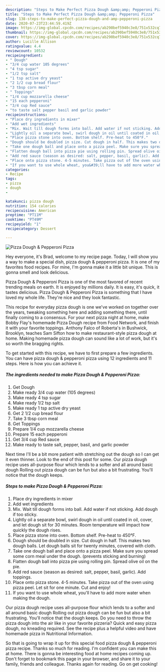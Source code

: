 ```yaml
---
description: "Steps to Make Perfect Pizza Dough &amp;amp; Pepperoni Pizza"
title: "Steps to Make Perfect Pizza Dough &amp;amp; Pepperoni Pizza"
slug: 138-steps-to-make-perfect-pizza-dough-and-amp-pepperoni-pizza
date: 2020-07-23T23:44:59.419Z
image: https://img-global.cpcdn.com/recipes/ab290bef5940c3e8/751x532cq70/pizza-dough-pepperoni-pizza-recipe-main-photo.jpg
thumbnail: https://img-global.cpcdn.com/recipes/ab290bef5940c3e8/751x532cq70/pizza-dough-pepperoni-pizza-recipe-main-photo.jpg
cover: https://img-global.cpcdn.com/recipes/ab290bef5940c3e8/751x532cq70/pizza-dough-pepperoni-pizza-recipe-main-photo.jpg
author: Lucille Allison
ratingvalue: 4.4
reviewcount: 10532
recipeingredient:
- " Dough"
- "3/4 cup water 105 degrees"
- "4 tsp sugar"
- "1/2 tsp salt"
- "1 tsp active dry yeast"
- "2 1/2 cup bread flour"
- "3 tbsp corn meal"
- " Toppings"
- "1/4 cup mozzarella cheese"
- "15 each pepperoni"
- "3/4 cup Red sauce"
- "to taste salt pepper basil and garlic powder"
recipeinstructions:
- "Place dry ingredients in mixer"
- "Add wet ingredients"
- "Mix. Wait till dough forms into ball. Add water if not sticking. Add dough if too sticky."
- "Lightly oil a separate bowl, swirl dough in oil until coated in oil, cover, and let dough sit for 30 minutes. Room temperature will impact how quickly the dough rises."
- "Place pizza stone into oven. Bottom shelf. Pre-heat to 450°F."
- "Dough should be doubled in size. Cut dough in half. This makes two dough balls. Let dough balls sit for twenty minutes, covered with cloth."
- "Take one dough ball and place onto a pizza peel. Make sure you spread some corn meal under the dough. (prevents sticking and burning)"
- "Flatten dough ball into pizza pie using rolling pin. Spread olive oil on the pie."
- "Add red sauce (season as desired: salt, pepper, basil, garlic). Add toppings."
- "Place onto pizza stone. 4-5 minutes. Take pizza out of the oven using pizza peel. Let sit for one minute. Cut and enjoy!"
- "If you want to use whole wheat, you&#39;ll have to add more water when making the dough."
categories:
- Recipe
tags:
- pizza
- dough
- 

katakunci: pizza dough  
nutrition: 154 calories
recipecuisine: American
preptime: "PT11M"
cooktime: "PT49M"
recipeyield: "1"
recipecategory: Dessert

---
```



![Pizza Dough &amp; Pepperoni Pizza](https://img-global.cpcdn.com/recipes/ab290bef5940c3e8/751x532cq70/pizza-dough-pepperoni-pizza-recipe-main-photo.jpg)

Hey everyone, it's Brad, welcome to my recipe page. Today, I will show you a way to make a special dish, pizza dough &amp; pepperoni pizza. It is one of my favorites food recipes. For mine, I'm gonna make it a little bit unique. This is gonna smell and look delicious.

Pizza Dough &amp; Pepperoni Pizza is one of the most favored of recent trending meals on earth. It is enjoyed by millions daily. It is easy, it's quick, it tastes delicious. Pizza Dough &amp; Pepperoni Pizza is something that I have loved my whole life. They're nice and they look fantastic.

This recipe for everyday pizza dough is one we&#39;ve worked on together over the years, tweaking something here and adding something there, until finally coming to a consensus. For your next pizza night at home, make Bobby Flay&#39;s homemade Pizza Dough recipe from Food Network, and finish it with your favorite toppings. Anthony Falco of Roberta&#39;s in Bushwick, Brooklyn, teaches Sam Sifton how to make restaurant-style pizza dough at home. Making homemade pizza dough can sound like a lot of work, but it&#39;s so worth the bragging rights.


To get started with this recipe, we have to first prepare a few ingredients. You can have pizza dough &amp; pepperoni pizza using 12 ingredients and 11 steps. Here is how you can achieve it.

<!--inarticleads1-->

##### The ingredients needed to make Pizza Dough &amp; Pepperoni Pizza:

1. Get  Dough
1. Make ready 3/4 cup water (105 degrees)
1. Make ready 4 tsp sugar
1. Make ready 1/2 tsp salt
1. Make ready 1 tsp active dry yeast
1. Get 2 1/2 cup bread flour
1. Take 3 tbsp corn meal
1. Get  Toppings
1. Prepare 1/4 cup mozzarella cheese
1. Prepare 15 each pepperoni
1. Get 3/4 cup Red sauce
1. Make ready to taste salt, pepper, basil, and garlic powder


Next time I&#39;ll be a bit more patient with stretching out the dough so I can get it even thinner. Look to the end of this post for some. Our pizza dough recipe uses all-purpose flour which lends to a softer and all around basic dough Rolling out pizza dough can be fun but also a bit frustrating. You&#39;ll notice that the dough keeps. 

<!--inarticleads2-->

##### Steps to make Pizza Dough &amp; Pepperoni Pizza:

1. Place dry ingredients in mixer
1. Add wet ingredients
1. Mix. Wait till dough forms into ball. Add water if not sticking. Add dough if too sticky.
1. Lightly oil a separate bowl, swirl dough in oil until coated in oil, cover, and let dough sit for 30 minutes. Room temperature will impact how quickly the dough rises.
1. Place pizza stone into oven. Bottom shelf. Pre-heat to 450°F.
1. Dough should be doubled in size. Cut dough in half. This makes two dough balls. Let dough balls sit for twenty minutes, covered with cloth.
1. Take one dough ball and place onto a pizza peel. Make sure you spread some corn meal under the dough. (prevents sticking and burning)
1. Flatten dough ball into pizza pie using rolling pin. Spread olive oil on the pie.
1. Add red sauce (season as desired: salt, pepper, basil, garlic). Add toppings.
1. Place onto pizza stone. 4-5 minutes. Take pizza out of the oven using pizza peel. Let sit for one minute. Cut and enjoy!
1. If you want to use whole wheat, you&#39;ll have to add more water when making the dough.


Our pizza dough recipe uses all-purpose flour which lends to a softer and all around basic dough Rolling out pizza dough can be fun but also a bit frustrating. You&#39;ll notice that the dough keeps. Do you need to throw the pizza dough into the air like in your favorite pizzeria? Quick and easy pizza dough, no kneading required. See the recipe plus a helpful video and have homemade pizza in Nutritional Information. 

So that is going to wrap it up for this special food pizza dough &amp; pepperoni pizza recipe. Thanks so much for reading. I'm confident you can make this at home. There is gonna be interesting food at home recipes coming up. Don't forget to bookmark this page in your browser, and share it to your family, friends and colleague. Thanks again for reading. Go on get cooking!
